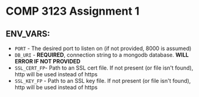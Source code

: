 # COMP 3123 Assignment 1

## ENV_VARS:
- `PORT` - The desired port to listen on (if not provided, 8000 is assumed)
- `DB_URI` - **REQUIRED**, connection string to a mongodb database. **WILL ERROR IF NOT PROVIDED**
- `SSL_CERT_FP`- Path to an SSL cert file. If not present (or file isn't found), http will be used instead of https
- `SSL_KEY_FP` - Path to an SSL key file. If not present (or file isn't found), http will be used instead of https
